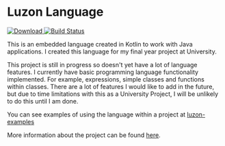 # Luzon Language

[ ![Download](https://api.bintray.com/packages/ch629/luzon/luzon/images/download.svg) ](https://bintray.com/ch629/luzon/luzon/_latestVersion)
[![Build Status](https://travis-ci.org/ch629/luzon.svg?branch=master)](https://travis-ci.org/ch629/luzon)

This is an embedded language created in Kotlin to work with Java applications.
I created this language for my final year project at University.

This project is still in progress so doesn't yet have a lot of language features.
I currently have basic programming language functionality implemented. For example, expressions, simple classes and functions within classes.
There are a lot of features I would like to add in the future, but due to time limitations with this as a University Project, I will be unlikely to do this until I am done.

You can see examples of using the language within a project at [luzon-examples](https://www.github.com/ch629/luzon-examples)

More information about the project can be found [here](https://folio.brighton.ac.uk/user/ch629/luzon).
